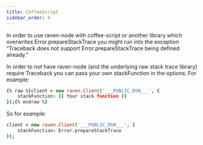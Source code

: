 ```yaml
---
title: CoffeeScript
sidebar_order: 4
---
```


In order to use raven-node with coffee-script or another library which overwrites Error.prepareStackTrace you might run into the exception “Traceback does not support Error.prepareStackTrace being defined already.”

In order to not have raven-node (and the underlying raw stack trace library) require Traceback you can pass your own stackFunction in the options. For example:

```coffeescript
{% raw %}client = new raven.Client('___PUBLIC_DSN___', {
    stackFunction: {{ Your stack function }}
});{% endraw %}
```

So for example:

```coffeescript
client = new raven.Client('___PUBLIC_DSN___', {
    stackFunction: Error.prepareStackTrace
});
```
